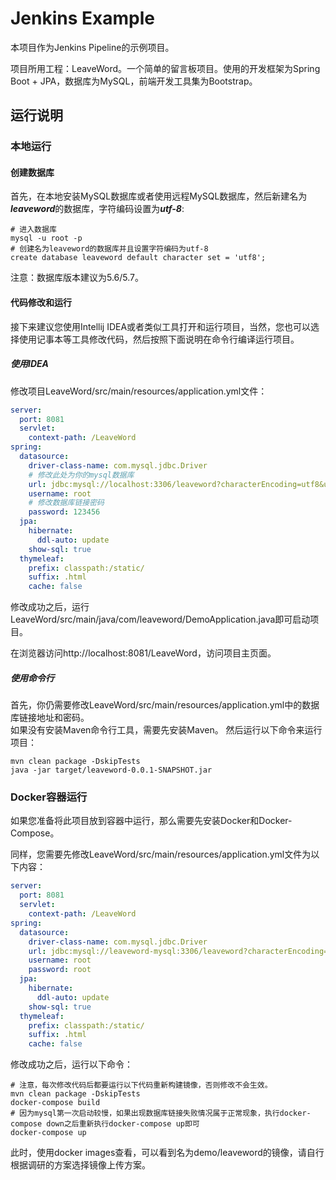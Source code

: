 # Jenkins Example
本项目作为Jenkins Pipeline的示例项目。

项目所用工程：LeaveWord。一个简单的留言板项目。使用的开发框架为Spring Boot + JPA，数据库为MySQL，前端开发工具集为Bootstrap。

## 运行说明
### 本地运行
#### 创建数据库
首先，在本地安装MySQL数据库或者使用远程MySQL数据库，然后新建名为***leaveword***的数据库，字符编码设置为***utf-8***:

```shell
# 进入数据库
mysql -u root -p
# 创建名为leaveword的数据库并且设置字符编码为utf-8
create database leaveword default character set = 'utf8';
```
注意：数据库版本建议为5.6/5.7。


#### 代码修改和运行
接下来建议您使用Intellij IDEA或者类似工具打开和运行项目，当然，您也可以选择使用记事本等工具修改代码，然后按照下面说明在命令行编译运行项目。

##### 使用IDEA
修改项目LeaveWord/src/main/resources/application.yml文件：

```yml
server:
  port: 8081
  servlet:
    context-path: /LeaveWord
spring:
  datasource:
    driver-class-name: com.mysql.jdbc.Driver
    # 修改此处为你的mysql数据库
    url: jdbc:mysql://localhost:3306/leaveword?characterEncoding=utf8&useSSL=false
    username: root
    # 修改数据库链接密码
    password: 123456
  jpa:
    hibernate:
      ddl-auto: update
    show-sql: true
  thymeleaf:
    prefix: classpath:/static/
    suffix: .html
    cache: false
```

修改成功之后，运行LeaveWord/src/main/java/com/leaveword/DemoApplication.java即可启动项目。

在浏览器访问http://localhost:8081/LeaveWord，访问项目主页面。

##### 使用命令行
首先，你仍需要修改LeaveWord/src/main/resources/application.yml中的数据库链接地址和密码。  
如果没有安装Maven命令行工具，需要先安装Maven。
然后运行以下命令来运行项目：

```shell
mvn clean package -DskipTests
java -jar target/leaveword-0.0.1-SNAPSHOT.jar
```

### Docker容器运行

如果您准备将此项目放到容器中运行，那么需要先安装Docker和Docker-Compose。

同样，您需要先修改LeaveWord/src/main/resources/application.yml文件为以下内容：


```yaml
server:
  port: 8081
  servlet:
    context-path: /LeaveWord
spring:
  datasource:
    driver-class-name: com.mysql.jdbc.Driver
    url: jdbc:mysql://leaveword-mysql:3306/leaveword?characterEncoding=utf8&useSSL=false
    username: root
    password: root
  jpa:
    hibernate:
      ddl-auto: update
    show-sql: true
  thymeleaf:
    prefix: classpath:/static/
    suffix: .html
    cache: false
```

修改成功之后，运行以下命令：

```shell
# 注意，每次修改代码后都要运行以下代码重新构建镜像，否则修改不会生效。
mvn clean package -DskipTests
docker-compose build
# 因为mysql第一次启动较慢，如果出现数据库链接失败情况属于正常现象，执行docker-compose down之后重新执行docker-compose up即可
docker-compose up
```

此时，使用docker images查看，可以看到名为demo/leaveword的镜像，请自行根据调研的方案选择镜像上传方案。
